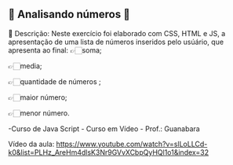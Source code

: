 ## 🧮 Analisando números 🧮

🔰 Descrição:
Neste exercício foi elaborado com CSS, HTML e JS, a apresentação de uma lista de números inseridos pelo usúário, que apresenta ao final:
👉🏻soma;

👉🏻media;

👉🏻quantidade de números ;

👉🏻maior número;

👉🏻menor número.

-Curso de Java Script - Curso em Vídeo - Prof.: Guanabara

Vídeo da aula: https://www.youtube.com/watch?v=slLoLLCd-k0&list=PLHz_AreHm4dlsK3Nr9GVvXCbpQyHQl1o1&index=32
